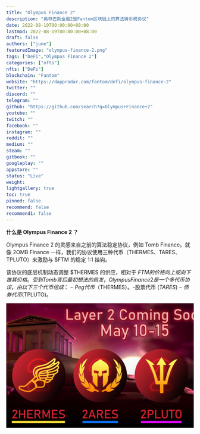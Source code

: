 ```yaml
---
title: "Olympus Finance 2"
description: "奥林巴斯金融2是Fantom区块链上的算法铸币税协议"
date: 2022-08-19T00:00:00+08:00
lastmod: 2022-08-19T00:00:00+08:00
draft: false
authors: ["june"]
featuredImage: "olympus-finance-2.png"
tags: ["DeFi","Olympus Finance 2"]
categories: ["nfts"]
nfts: ["DeFi"]
blockchain: "Fantom"
website: "https://dappradar.com/fantom/defi/olympus-finance-2"
twitter: ""
discord: ""
telegram: ""
github: "https://github.com/search?q=Olympus+Finance+2"
youtube: ""
twitch: ""
facebook: ""
instagram: ""
reddit: ""
medium: ""
steam: ""
gitbook: ""
googleplay: ""
appstore: ""
status: "Live"
weight: 
lightgallery: true
toc: true
pinned: false
recommend: false
recommend1: false
---
```


**什么是 Olympus Finance 2  ？**

Olympus Finance 2 的灵感来自之前的算法稳定协议，例如 Tomb Finance。就像 2OMB Finance 一样，我们的协议使用三种代币（THERMES、TARES、TPLUTO）来激励与 $FTM 的稳定 1:1 挂钩。

该协议的底层机制动态调整 $THERMES 的供应，相对于 $FTM 的价格向上或向下推其价格。受到 Tomb 背后最初想法的启发，Olympus Finance 2 是一个多代币协议，由以下三个代币组成：-Peg 代币（$THERMES）。-股票代币 ($TARES) -债券代币 ($TPLUTO)。

![Olympus Finance 2 ](65.png)